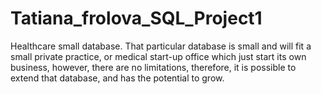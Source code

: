 # Tatiana_frolova_SQL_Project1
Healthcare small database. That particular database is small and will fit a small private practice, or medical start-up office which just start its own business, however, there are no limitations, therefore, it is possible to extend that database, and has the potential to grow. 
